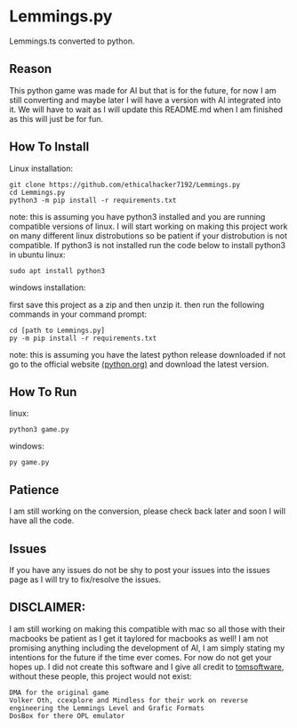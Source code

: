 # Lemmings.py
Lemmings.ts converted to python.

## Reason
This python game was made for AI but that is for the future, for now I am still converting and maybe later I will have a version with AI integrated into it. We will have to wait as I will update this README.md when I am finished as this will just be for fun.

## How To Install
Linux installation:

    git clone https://github.com/ethicalhacker7192/Lemmings.py
    cd Lemmings.py
    python3 -m pip install -r requirements.txt

note:
this is assuming you have python3 installed and you are running compatible versions of linux. I will start working on making this project work on many different linux distrobutions so be patient if your distrobution is not compatible. If python3 is not installed run the code below to install python3 in ubuntu linux:

    sudo apt install python3

windows installation:

first save this project as a zip and then unzip it. then run the following commands in your command prompt:

    cd [path to Lemmings.py]
    py -m pip install -r requirements.txt

note: this is assuming you have the latest python release downloaded if not go to the official website <a href="https://python.org/downloads">(python.org)</a> and download the latest version.
    
    
## How To Run
linux:

    python3 game.py
windows:

    py game.py


## Patience
I am still working on the conversion, please check back later and soon I will have all the code.

## Issues
If you have any issues do not be shy to post your issues into the issues page as I will try to fix/resolve the issues.

## DISCLAIMER: 
I am still working on making this compatible with mac so all those with their macbooks be patient as I get it taylored for macbooks as well!
I am not promising anything including the development of AI, I am simply stating my intentions for the future if the time ever comes. For now do not get your hopes up.
I did not create this software and I give all credit to <a href="https://github.com/tomsoftware">tomsoftware</a>, without these people, this project would not exist: 

    DMA for the original game
    Volker Oth, ccexplore and Mindless for their work on reverse engineering the Lemmings Level and Grafic Formats
    DosBox for there OPL emulator
